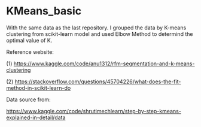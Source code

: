 # KMeans_basic
With the same data as the last repository. I grouped the data by K-means clustering from scikit-learn model and used Elbow Method to determind the optimal value of K.

Reference website:

(1) https://www.kaggle.com/code/anu1312/rfm-segmentation-and-k-means-clustering

(2) https://stackoverflow.com/questions/45704226/what-does-the-fit-method-in-scikit-learn-do

Data source from:

https://www.kaggle.com/code/shrutimechlearn/step-by-step-kmeans-explained-in-detail/data
